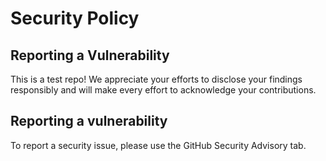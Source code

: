 # Security Policy

## Reporting a Vulnerability

This is a test repo! We appreciate your efforts to disclose your findings responsibly and will make every effort to acknowledge your contributions.

## Reporting a vulnerability

To report a security issue, please use the GitHub Security Advisory tab.
